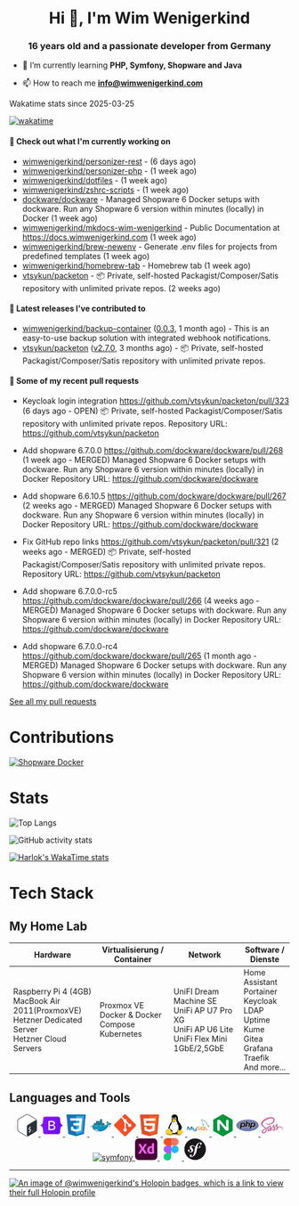 <h1 align="center">Hi 👋, I'm Wim Wenigerkind</h1>
<h3 align="center">16 years old and a passionate developer from Germany</h3>

- 🌱 I’m currently learning **PHP, Symfony, Shopware and Java**

- 📫 How to reach me **info@wimwenigerkind.com**

Wakatime stats since 2025-03-25

[![wakatime](https://wakatime.com/badge/user/e646e006-b4c5-4881-897c-e6eac563592a.svg)](https://wakatime.com/@e646e006-b4c5-4881-897c-e6eac563592a)

#### 🌱 Check out what I'm currently working on

- [wimwenigerkind/personizer-rest](https://github.com/wimwenigerkind/personizer-rest) -  (6 days ago)
- [wimwenigerkind/personizer-php](https://github.com/wimwenigerkind/personizer-php) -  (1 week ago)
- [wimwenigerkind/dotfiles](https://github.com/wimwenigerkind/dotfiles) -  (1 week ago)
- [wimwenigerkind/zshrc-scripts](https://github.com/wimwenigerkind/zshrc-scripts) -  (1 week ago)
- [dockware/dockware](https://github.com/dockware/dockware) - Managed Shopware 6 Docker setups with dockware. Run any Shopware 6 version within minutes (locally) in Docker (1 week ago)
- [wimwenigerkind/mkdocs-wim-wenigerkind](https://github.com/wimwenigerkind/mkdocs-wim-wenigerkind) - Public Documentation at https://docs.wimwenigerkind.com (1 week ago)
- [wimwenigerkind/brew-newenv](https://github.com/wimwenigerkind/brew-newenv) - Generate .env files for projects from predefined templates (1 week ago)
- [wimwenigerkind/homebrew-tab](https://github.com/wimwenigerkind/homebrew-tab) - Homebrew tab (1 week ago)
- [vtsykun/packeton](https://github.com/vtsykun/packeton) - :package: Private, self-hosted Packagist/Composer/Satis repository with unlimited private repos. (2 weeks ago)

#### 🔭 Latest releases I've contributed to

- [wimwenigerkind/backup-container](https://github.com/wimwenigerkind/backup-container) ([0.0.3](https://github.com/wimwenigerkind/backup-container/releases/tag/0.0.3), 1 month ago) - This is an easy-to-use backup solution with integrated webhook notifications.
- [vtsykun/packeton](https://github.com/vtsykun/packeton) ([v2.7.0](https://github.com/vtsykun/packeton/releases/tag/v2.7.0), 3 months ago) - :package: Private, self-hosted Packagist/Composer/Satis repository with unlimited private repos.

#### 🔀 Some of my recent pull requests

- Keycloak login integration
https://github.com/vtsykun/packeton/pull/323
(6 days ago - OPEN)
:package: Private, self-hosted Packagist/Composer/Satis repository with unlimited private repos.
Repository URL: https://github.com/vtsykun/packeton

- Add shopware 6.7.0.0
https://github.com/dockware/dockware/pull/268
(1 week ago - MERGED)
Managed Shopware 6 Docker setups with dockware. Run any Shopware 6 version within minutes (locally) in Docker
Repository URL: https://github.com/dockware/dockware

- Add shopware 6.6.10.5
https://github.com/dockware/dockware/pull/267
(2 weeks ago - MERGED)
Managed Shopware 6 Docker setups with dockware. Run any Shopware 6 version within minutes (locally) in Docker
Repository URL: https://github.com/dockware/dockware

- Fix GitHub repo links
https://github.com/vtsykun/packeton/pull/321
(2 weeks ago - MERGED)
:package: Private, self-hosted Packagist/Composer/Satis repository with unlimited private repos.
Repository URL: https://github.com/vtsykun/packeton

- Add shopware 6.7.0.0-rc5
https://github.com/dockware/dockware/pull/266
(4 weeks ago - MERGED)
Managed Shopware 6 Docker setups with dockware. Run any Shopware 6 version within minutes (locally) in Docker
Repository URL: https://github.com/dockware/dockware

- Add shopware 6.7.0.0-rc4
https://github.com/dockware/dockware/pull/265
(1 month ago - MERGED)
Managed Shopware 6 Docker setups with dockware. Run any Shopware 6 version within minutes (locally) in Docker
Repository URL: https://github.com/dockware/dockware


[See all my pull requests](https://github.com/wimwenigerkind/wimwenigerkind/blob/main/PULL-REQUESTS.md)

# Contributions

[![Shopware Docker](https://github-readme-stats.vercel.app/api/pin/?username=dockware&repo=dockware)](https://github.com/dockware/dockware)


# Stats

![Top Langs](https://github-readme-stats.vercel.app/api/top-langs/?username=wimwenigerkind&layout=compact)

![GitHub activity stats](https://github-readme-stats.vercel.app/api?username=wimwenigerkind&show_icons=true&count_private=true)

[![Harlok's WakaTime stats](https://github-readme-stats.vercel.app/api/wakatime?username=wimwenigerkind)](https://github.com/anuraghazra/github-readme-stats)


# Tech Stack

## My Home Lab

| Hardware                                                                                                    | Virtualisierung / Container                           | Network                                                                                            | Software / Dienste                                                                                                   |
|-------------------------------------------------------------------------------------------------------------|-------------------------------------------------------|----------------------------------------------------------------------------------------------------|----------------------------------------------------------------------------------------------------------------------|
| Raspberry Pi 4 (4GB)<br/>MacBook Air 2011(ProxmoxVE)<br/>Hetzner Dedicated Server<br/>Hetzner Cloud Servers | Proxmox VE<br/>Docker & Docker Compose<br/>Kubernetes | UniFI Dream Machine SE<br/>UniFi AP U7 Pro XG<br/>UniFi AP U6 Lite<br/>UniFi Flex Mini 1GbE/2,5GbE | Home Assistant<br/>Portainer<br/>Keycloak<br/>LDAP<br/>Uptime Kume<br/>Gitea<br/>Grafana<br/>Traefik<br/>And more... |

## Languages and Tools

<p align="center">
    <a href="https://www.gnu.org/software/bash/" target="_blank" rel="noopener noreferrer">
        <img src="https://raw.githubusercontent.com/devicons/devicon/refs/heads/master/icons/bash/bash-original.svg" alt="bash" width="40" height="40"/>
    </a>
    <span></span>
    <a href="https://getbootstrap.com" target="_blank" rel="noreferrer">
        <img src="https://raw.githubusercontent.com/devicons/devicon/master/icons/bootstrap/bootstrap-original.svg" alt="bootstrap" width="40" height="40"/>
    </a>
    <a href="https://www.w3schools.com/css/" target="_blank" rel="noreferrer">
        <img src="https://raw.githubusercontent.com/devicons/devicon/refs/heads/master/icons/css3/css3-original.svg" alt="css3" width="40" height="40"/>
    </a>
    <a href="https://www.docker.com/" target="_blank" rel="noreferrer">
        <img src="https://raw.githubusercontent.com/devicons/devicon/master/icons/docker/docker-original.svg" alt="docker" width="40" height="40"/>
    </a>
    <a href="https://git-scm.com/" target="_blank" rel="noreferrer">
        <img src="https://raw.githubusercontent.com/devicons/devicon/refs/heads/master/icons/git/git-original.svg" alt="git" width="40" height="40"/>
    </a>
    <a href="https://www.w3.org/html/" target="_blank" rel="noreferrer">
        <img src="https://raw.githubusercontent.com/devicons/devicon/master/icons/html5/html5-original.svg" alt="html5" width="40" height="40"/>
    </a>
    <a href="https://www.linux.org/" target="_blank" rel="noreferrer">
        <img src="https://raw.githubusercontent.com/devicons/devicon/master/icons/linux/linux-original.svg" alt="linux" width="40" height="40"/>
    </a>
    <a href="https://www.mysql.com/" target="_blank" rel="noreferrer">
        <img src="https://raw.githubusercontent.com/devicons/devicon/master/icons/mysql/mysql-original-wordmark.svg" alt="mysql" width="40" height="40"/>
    </a>
    <a href="https://www.nginx.com" target="_blank" rel="noreferrer">
        <img src="https://raw.githubusercontent.com/devicons/devicon/master/icons/nginx/nginx-original.svg" alt="nginx" width="40" height="40"/>
    </a>
    <a href="https://www.php.net" target="_blank" rel="noreferrer">
        <img src="https://raw.githubusercontent.com/devicons/devicon/master/icons/php/php-original.svg" alt="php" width="40" height="40"/>
    </a>
    <a href="https://sass-lang.com" target="_blank" rel="noreferrer">
        <img src="https://raw.githubusercontent.com/devicons/devicon/master/icons/sass/sass-original.svg" alt="sass" width="40" height="40"/>
    </a>
    <a href="https://symfony.com" target="_blank" rel="noreferrer">
        <img src="https://symfony.com/logos/symfony_black_03.svg" alt="symfony" width="40" height="40"/>
    </a>
    <a href="https://www.adobe.com/products/xd.html" target="_blank" rel="noreferrer">
        <img src="https://raw.githubusercontent.com/devicons/devicon/refs/heads/master/icons/xd/xd-original.svg" alt="xd" width="40" height="40"/>
    </a>
    <a href="https://www.figma.com/" target="_blank" rel="noreferrer">
        <img src="https://raw.githubusercontent.com/devicons/devicon/refs/heads/master/icons/figma/figma-original.svg" alt="figma" width="40" height="40"/>
    </a>
    <a href="https://www.symfony.com/" target="_blank" rel="noreferrer">
        <img src="https://raw.githubusercontent.com/devicons/devicon/refs/heads/master/icons/symfony/symfony-original.svg" alt="symfony" width="40" height="40"/>
    </a>
</p>

---

[![An image of @wimwenigerkind's Holopin badges, which is a link to view their full Holopin profile](https://holopin.me/wimwenigerkind)](https://holopin.io/@wimwenigerkind)
